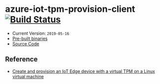 # azure-iot-tpm-provision-client [![Build Status](https://dev.azure.com/imZack/Azure%20IoT/_apis/build/status/imZack.azure-iot-tpm-provision-client?branchName=master)](https://dev.azure.com/imZack/Azure%20IoT/_build/latest?definitionId=2&branchName=master)

- Current Version: `2019-05-16`
- [Pre-built binaries](https://github.com/imZack/azure-iot-tpm-provision-client/releases)
- [Source Code](https://github.com/Azure/azure-iot-sdk-c.git)

## Reference
- [Create and provision an IoT Edge device with a virtual TPM on a Linux virtual machine](https://docs.microsoft.com/en-us/azure/iot-edge/how-to-auto-provision-simulated-device-linux)
